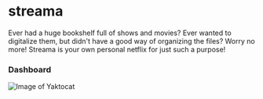 # streama
Ever had a huge bookshelf full of shows and movies? Ever wanted to digitalize them, but didn't have a good way of organizing the files? Worry no more! Streama is your own personal netflix for just such a purpose! 


### Dashboard
![Image of Yaktocat](http://new.tinygrab.com/d9072ef564654c6e245c442e9c7d95facd4b738538.png)

